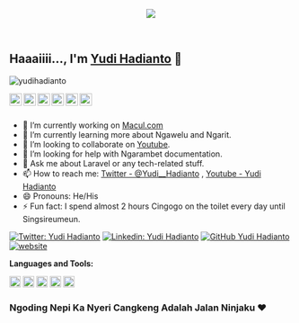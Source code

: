 <div align="center">
<p>
<a href="https://github.com/yudihadianto">
<img align="center" src="https://media1.giphy.com/media/RbDKaczqWovIugyJmW/giphy.gif?cid=ecf05e47rkuopgm5eo7njh6ygw3x9srerma9an2613xmnuux&rid=giphy.gif&ct=g"/>
</a>
</p>
<br>
</div>

## Haaaiiii..., I'm [Yudi Hadianto](http://yudihadianto.github.io/) 👋

<p align="left"> <img src="https://komarev.com/ghpvc/?username=yudihadianto&label=Views&color=blue&style=plastic" alt="yudihadianto" /> </p>

<a href="https://twitter.com/Yudi__Hadianto">
  <img align="left" alt="Yudi Twitter" width="22px" src="https://cdn.jsdelivr.net/npm/simple-icons@v3/icons/twitter.svg" />
</a>
<a href="https://github.com/yudihadianto">
  <img align="left" alt="Yudi Github" width="22px" src="https://cdn.jsdelivr.net/npm/simple-icons@v3/icons/github.svg" />
</a>
<a href="https://t.me/yudihadianto">
  <img align="left" alt="Yudi Telegram" width="22px" src="https://cdn.jsdelivr.net/npm/simple-icons@v3/icons/telegram.svg" />
</a>
<a href="https://www.instagram.com/_yudihadianto_/">
  <img align="left" alt="Yudi Instagram" width="22px" src="https://cdn.jsdelivr.net/npm/simple-icons@v3/icons/instagram.svg" />
</a>
<a href="https://www.facebook.com/abahyudihadianto">
  <img align="left" alt="Yudi Facebook" width="22px" src="https://cdn.jsdelivr.net/npm/simple-icons@v3/icons/facebook.svg" />
</a>
<a href="https://www.youtube.com/channel/UClInEXDtcB9Q8Bg0x9wDGfg">
  <img align="left" alt="Yudi Youtube" width="22px" src="https://cdn.jsdelivr.net/npm/simple-icons@v3/icons/youtube.svg" />
</a>

<br/>
<br/>

- 🔭 I’m currently working on [Macul.com](https://www.ipnu.or.id/wp-content/uploads/2016/11/0_macul_1.jpg)
- 🌱 I’m currently learning more about Ngawelu and Ngarit.
- 👯 I’m looking to collaborate on [Youtube](https://www.youtube.com/channel/UClInEXDtcB9Q8Bg0x9wDGfg).
- 🤔 I’m looking for help with Ngarambet documentation.
- 💬 Ask me about Laravel or any tech-related stuff.
- 📫 How to reach me: [Twitter - @Yudi\_\_Hadianto](https://twitter.com/Yudi__Hadianto) , [Youtube - Yudi Hadianto](https://www.youtube.com/channel/UClInEXDtcB9Q8Bg0x9wDGfg)
- 😄 Pronouns: He/His
- ⚡ Fun fact: I spend almost 2 hours Cingogo on the toilet every day until Singsireumeun.

[![Twitter: Yudi Hadianto](https://img.shields.io/twitter/follow/yudihadianto?style=social)](https://twitter.com/Yudi__Hadianto)
[![Linkedin: Yudi Hadianto](https://img.shields.io/badge/-yudihadianto-blue?style=flat-square&logo=Linkedin&logoColor=white&link=https://www.linkedin.com/in/yudihadianto/)](https://www.linkedin.com/in/yudihadianto/)
[![GitHub Yudi Hadianto](https://img.shields.io/github/followers/yudihadianto?label=follow&style=social)](https://github.com/yudihadianto)
[![website](https://img.shields.io/badge/My-Portfolio-2648ff?style=flat-square&logo=google-chrome)](http://yudihadianto.unaux.com/)

**Languages and Tools:**

<code><img height="20" src="https://user-images.githubusercontent.com/1915268/67271462-31600380-f4d8-11e9-9143-18e197b26f48.png"></code>
<code><img height="20" src="https://e7.pngegg.com/pngimages/602/440/png-clipart-javascript-open-logo-number-js-angle-text-thumbnail.png"></code>
<code><img height="20" src="https://cdn4.iconfinder.com/data/icons/logos-3/600/React.js_logo-512.png"></code>
<code><img height="20" src="https://upload.wikimedia.org/wikipedia/commons/thumb/2/27/PHP-logo.svg/1200px-PHP-logo.svg.png"></code>
<code><img height="20" src="https://upload.wikimedia.org/wikipedia/commons/thumb/c/c3/Python-logo-notext.svg/1200px-Python-logo-notext.svg.png"></code>

<div align="left">

### Ngoding Nepi Ka Nyeri Cangkeng Adalah Jalan Ninjaku ❤️

</div>
